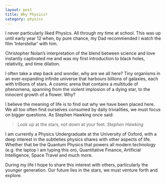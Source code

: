 ```yaml
---
layout: post
title: Why Physics?
category: physics
---
```


I never particularly liked Physics. All through my time at school. This was up until early year 12 when, by pure chance, my Dad recommended I watch the film ‘Interstellar’ with him. 

<!-- more -->

Christopher Nolan’s interpretation of the blend between science and love instantly captivated me and was my first introduction to black holes, relativity, and time dilation.

<!-- more -->

I often take a step back and wonder, why are we all here? Tiny organisms in an ever-expanding infinite universe that harbours billions of galaxies, each with trillions of stars. A cosmic arena that contains a multitude of phenomena, spanning from the violent implosion of a dying star, to the innocent growth of a flower. Why?

I believe the meaning of life is to find out why we have been placed here. We all too often find ourselves consumed by daily trivialities, we must focus on bigger questions. As Stephen Hawking once said:

> Look up at the stars, not down at your feet.
> *Stephen Hawking*

I am currently a Physics Undergraduate at the University of Oxford, with a deep interest in the subtleties physics shares with other aspects of life. Whether that be the Quantum Physics that powers all modern technology (e.g. the laptop I am typing this on), Quantitative Finance, Artificial Intelligence, Space Travel and much more.

During my life I hope to share this interest with others, particularly the younger generation. Our future lies in the stars, we must venture forth and explore.